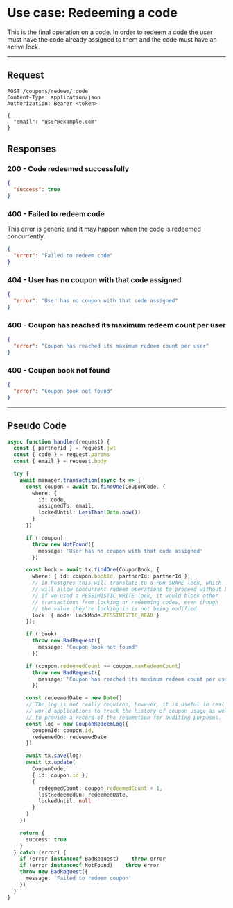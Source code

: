 # Use case: Redeeming a code

This is the final operation on a code. In order to redeem a code the user must
have the code already assigned to them and the code must have an active lock.

---

## Request

```http
POST /coupons/redeem/:code
Content-Type: application/json
Authorization: Bearer <token>

{
  "email": "user@example.com"
}
```

## Responses

### **200 - Code redeemed successfully**

```json
{
  "success": true
}
```

### **400 - Failed to redeem code**

This error is generic and it may happen when the code is redeemed concurrently.

```json
{
  "error": "Failed to redeem code"
}
```

### **404 - User has no coupon with that code assigned**

```json
{
  "error": "User has no coupon with that code assigned"
}
```

### **400 - Coupon has reached its maximum redeem count per user**

```json
{
  "error": "Coupon has reached its maximum redeem count per user"
}
```

### **400 - Coupon book not found**

```json
{
  "error": "Coupon book not found"
}
```

---

## Pseudo Code

```typescript
async function handler(request) {
  const { partnerId } = request.jwt
  const { code } = request.params
  const { email } = request.body

  try {
    await manager.transaction(async tx => {
      const coupon = await tx.findOne(CouponCode, {
        where: {
          id: code,
          assignedTo: email,
          lockedUntil: LessThan(Date.now())
        }
      })

      if (!coupon)
        throw new NotFound({
          message: 'User has no coupon with that code assigned'
        })

      const book = await tx.findOne(CouponBook, {
        where: { id: coupon.bookId, partnerId: partnerId },
        // In Postgres this will translate to a FOR SHARE lock, which
        // will allow concurrent redeem operations to proceed without blocking.
        // If we used a PESSIMISTIC_WRITE lock, it would block other
        // transactions from locking or redeeming codes, even though
        // the value they're locking in is not being modified.
        lock: { mode: LockMode.PESSIMISTIC_READ }
      });

      if (!book)
        throw new BadRequest({
          message: 'Coupon book not found'
        })

      if (coupon.redeemedCount >= coupon.maxRedeemCount)
        throw new BadRequest({
          message: 'Coupon has reached its maximum redeem count per user'
        })

      const redeemedDate = new Date()
      // The log is not really required, however, it is useful in real
      // world applications to track the history of coupon usage as well as
      // to provide a record of the redemption for auditing purposes.
      const log = new CouponRedeemLog({
        couponId: coupon.id,
        redeemedOn: redeemedDate
      })

      await tx.save(log)
      await tx.update(
        CouponCode,
        { id: coupon.id },
        {
          redeemedCount: coupon.redeemedCount + 1,
          lastRedeemedOn: redeemedDate,
          lockedUntil: null
        }
      )
    })

    return {
      success: true
    }
  } catch (error) {
    if (error instanceof BadRequest)    throw error
    if (error instanceof NotFound)    throw error
    throw new BadRequest({
      message: 'Failed to redeem coupon'
    })
  }
}
```
